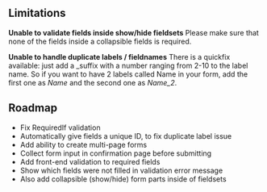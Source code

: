 ## Limitations

**Unable to validate fields inside show/hide fieldsets**
Please make sure that none of the fields inside a collapsible fields is required.

**Unable to handle duplicate labels / fieldnames**
There is a quickfix available: just add a _suffix with a number ranging from 2-10 to the label name. So if you want to have 2 labels called Name in your form, add the first one as *Name* and the second one as *Name_2*.

## Roadmap

- Fix RequiredIf validation
- Automatically give fields a unique ID, to fix duplicate label issue
- Add ability to create multi-page forms
- Collect form input in confirmation page before submitting
- Add front-end validation to required fields
- Show which fields were not filled in validation error message
- Also add collapsible (show/hide) form parts inside of fieldsets